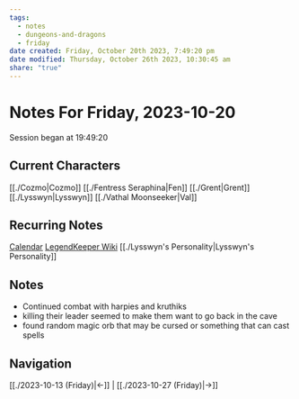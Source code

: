 ```yaml
---
tags:
  - notes
  - dungeons-and-dragons
  - friday
date created: Friday, October 20th 2023, 7:49:20 pm
date modified: Thursday, October 26th 2023, 10:30:45 am
share: "true"
---
```


# Notes For Friday, 2023-10-20
Session began at 19:49:20
## Current Characters
[[./Cozmo|Cozmo]]
[[./Fentress Seraphina|Fen]]
[[./Grent|Grent]]
[[./Lysswyn|Lysswyn]]
[[./Vathal Moonseeker|Val]]
## Recurring Notes
[Calendar](https://app.fantasy-calendar.com/calendars/6f02c48e5c62fc52dd885ff64676e197)
[LegendKeeper Wiki](https://app.legendkeeper.com/a/worlds/cl9i3wvwfuxpk0990vdj471tg/cl9i3xygz000d0288hoamypix)
[[./Lysswyn's Personality|Lysswyn's Personality]]
## Notes
- Continued combat with harpies and kruthiks
- killing their leader seemed to make them want to go back in the cave
- found random magic orb that may be cursed or something that can cast spells
## Navigation
[[./2023-10-13 (Friday)|←]] | [[./2023-10-27 (Friday)|→]]